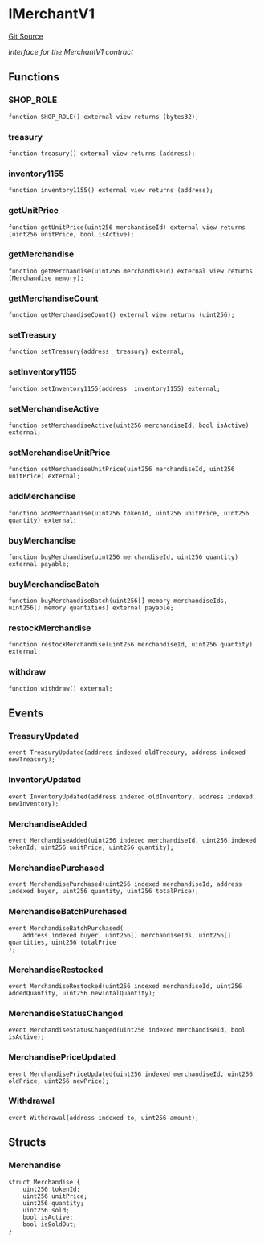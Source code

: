 # IMerchantV1
[Git Source](https://github.com//Team3dVidyaGames/Contracts/blob/597a494a06b3d5533e4bc67b2d1a7487539c85dc/src/contracts/interfaces/IMerchantV1.sol)

*Interface for the MerchantV1 contract*


## Functions
### SHOP_ROLE


```solidity
function SHOP_ROLE() external view returns (bytes32);
```

### treasury


```solidity
function treasury() external view returns (address);
```

### inventory1155


```solidity
function inventory1155() external view returns (address);
```

### getUnitPrice


```solidity
function getUnitPrice(uint256 merchandiseId) external view returns (uint256 unitPrice, bool isActive);
```

### getMerchandise


```solidity
function getMerchandise(uint256 merchandiseId) external view returns (Merchandise memory);
```

### getMerchandiseCount


```solidity
function getMerchandiseCount() external view returns (uint256);
```

### setTreasury


```solidity
function setTreasury(address _treasury) external;
```

### setInventory1155


```solidity
function setInventory1155(address _inventory1155) external;
```

### setMerchandiseActive


```solidity
function setMerchandiseActive(uint256 merchandiseId, bool isActive) external;
```

### setMerchandiseUnitPrice


```solidity
function setMerchandiseUnitPrice(uint256 merchandiseId, uint256 unitPrice) external;
```

### addMerchandise


```solidity
function addMerchandise(uint256 tokenId, uint256 unitPrice, uint256 quantity) external;
```

### buyMerchandise


```solidity
function buyMerchandise(uint256 merchandiseId, uint256 quantity) external payable;
```

### buyMerchandiseBatch


```solidity
function buyMerchandiseBatch(uint256[] memory merchandiseIds, uint256[] memory quantities) external payable;
```

### restockMerchandise


```solidity
function restockMerchandise(uint256 merchandiseId, uint256 quantity) external;
```

### withdraw


```solidity
function withdraw() external;
```

## Events
### TreasuryUpdated

```solidity
event TreasuryUpdated(address indexed oldTreasury, address indexed newTreasury);
```

### InventoryUpdated

```solidity
event InventoryUpdated(address indexed oldInventory, address indexed newInventory);
```

### MerchandiseAdded

```solidity
event MerchandiseAdded(uint256 indexed merchandiseId, uint256 indexed tokenId, uint256 unitPrice, uint256 quantity);
```

### MerchandisePurchased

```solidity
event MerchandisePurchased(uint256 indexed merchandiseId, address indexed buyer, uint256 quantity, uint256 totalPrice);
```

### MerchandiseBatchPurchased

```solidity
event MerchandiseBatchPurchased(
    address indexed buyer, uint256[] merchandiseIds, uint256[] quantities, uint256 totalPrice
);
```

### MerchandiseRestocked

```solidity
event MerchandiseRestocked(uint256 indexed merchandiseId, uint256 addedQuantity, uint256 newTotalQuantity);
```

### MerchandiseStatusChanged

```solidity
event MerchandiseStatusChanged(uint256 indexed merchandiseId, bool isActive);
```

### MerchandisePriceUpdated

```solidity
event MerchandisePriceUpdated(uint256 indexed merchandiseId, uint256 oldPrice, uint256 newPrice);
```

### Withdrawal

```solidity
event Withdrawal(address indexed to, uint256 amount);
```

## Structs
### Merchandise

```solidity
struct Merchandise {
    uint256 tokenId;
    uint256 unitPrice;
    uint256 quantity;
    uint256 sold;
    bool isActive;
    bool isSoldOut;
}
```

